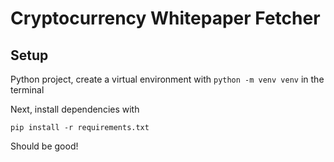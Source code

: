 # Cryptocurrency Whitepaper Fetcher

## Setup

Python project, create a virtual environment with `python -m venv venv` in the terminal

Next, install dependencies with 
```
pip install -r requirements.txt
```

Should be good!